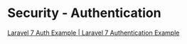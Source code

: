 # Security - Authentication

[Laravel 7 Auth Example | Laravel 7 Authentication Example](https://www.itsolutionstuff.com/post/laravel-7-auth-example-laravel-7-make-auth-commandexample.html)
